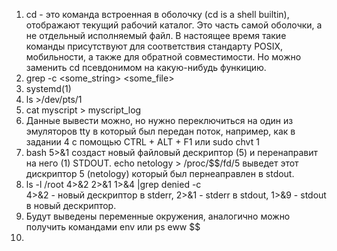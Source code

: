 1. cd - это команда встроенная в оболочку (cd is a shell builtin), отображают текущий рабочий каталог. Это часть самой оболочки, а не отдельный исполняемый файл. В настоящее время такие команды присутствуют для соответствия стандарту POSIX, мобильности, а также для обратной совместимости. Но можно заменить cd псевдонимом на какую-нибудь функицию.
2. grep -c <some_string> <some_file>  
3. systemd(1)  
4. ls >/dev/pts/1  
5. cat myscript > myscript_log  
6. Данные вывести можно, но нужно переключиться на один из эмуляторов tty в который был передан поток, например, как в задании 4 с помощью CTRL + ALT + F1 или sudo chvt 1  
7. bash 5>&1 создаст новый файловый дескриптор (5) и перенаправит на него (1) STDOUT. echo netology > /proc/$$/fd/5 выведет этот дискриптор 5 (netology) который был пернеаправлен в stdout.  
8. ls -l /root 4>&2 2>&1 1>&4 |grep denied -c  
   4>&2 - новый дескриптор в stderr, 2>&1 - stderr в stdout, 1>&9 - stdout в новый дескриптор.  
9. Будут выведены переменные окружения, аналогично можно получить командами env или ps eww $$  
10. 

